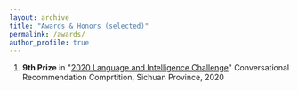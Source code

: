 ```yaml
---
layout: archive
title: "Awards & Honors (selected)"
permalink: /awards/
author_profile: true
---
```

1. **9th Prize** in "[2020 Language and Intelligence Challenge](http://lic2020.cipsc.org.cn/)" Conversational Recommendation Comprtition, Sichuan Province, 2020







